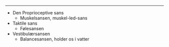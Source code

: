 
___

* Den Proprioceptive sans 
	* Muskelsansen, muskel-led-sans
* Taktile sans
	* Følesansen
* Vestibulærsansen
	* Balancesansen, holder os i vatter

